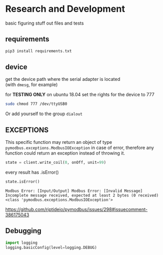 # Research and Development

basic figuring stuff out files and tests

## requirements

```bash
pip3 install requirements.txt
```

## device

get the device path where the serial adapter is located  
(with ```dmesg```, for example)  

for **TESTING ONLY** on ubuntu 18.04 set the rights for the device to 777
```bash
sudo chmod 777 /dev/ttyUSB0
```
Or add yourself to the group ```dialout```


## EXCEPTIONS

This specific function may return an object of type ```pymodbus.exceptions.ModbusIOException``` in case of error, therefore any function could return an exception instead of throwing it.

```python
state = client.write_coil(0, onOff, unit=99)
```

every result has .isError()
```python
state.isError()
```

```
Modbus Error: [Input/Output] Modbus Error: [Invalid Message] Incomplete message received, expected at least 2 bytes (0 received)
<class 'pymodbus.exceptions.ModbusIOException'>
```

https://github.com/riptideio/pymodbus/issues/298#issuecomment-386175043


## Debugging

```python
import logging
logging.basicConfig(level=logging.DEBUG)
```
